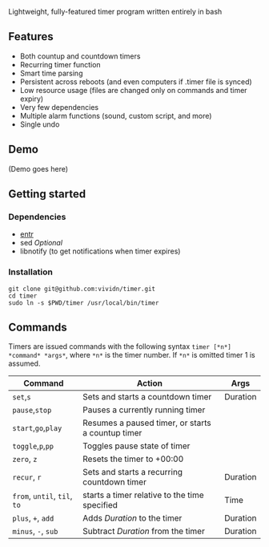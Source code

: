 Lightweight, fully-featured timer program written entirely in bash

## Features
- Both countup and countdown timers
- Recurring timer function
- Smart time parsing
- Persistent across reboots (and even computers if .timer file is synced)
- Low resource usage (files are changed only on commands and timer expiry)
- Very few dependencies
- Multiple alarm functions (sound, custom script, and more)
- Single undo

## Demo
(Demo goes here)

## Getting started
### Dependencies
- [entr](http://entrproject.org/)
- sed
*Optional*
- libnotify (to get notifications when timer expires)

### Installation
```
git clone git@github.com:vividn/timer.git
cd timer
sudo ln -s $PWD/timer /usr/local/bin/timer
```

## Commands
Timers are issued commands with the following syntax
`timer [*n*] *command* *args*`, where `*n*` is the timer number. If `*n*` is omitted timer 1 is assumed.

| Command | Action | Args |
|---------|--------|------|
| `set`,`s` | Sets and starts a countdown timer | Duration |
| `pause`,`stop` | Pauses a currently running timer | |
| `start`,`go`,`play` | Resumes a paused timer, or starts a countup timer |  |
| `toggle`,`p`,`pp` | Toggles pause state of timer |  |
| `zero`, `z` | Resets the timer to +00:00 |  |
| `recur`, `r` | Sets and starts a recurring countdown timer | Duration |
| `from`, `until`, `til`, `to` | starts a timer relative to the time specified | Time |
| `plus`, `+`, `add` | Adds *Duration* to the timer | Duration |
| `minus`, `-`, `sub` | Subtract *Duration* from the timer | Duration |
